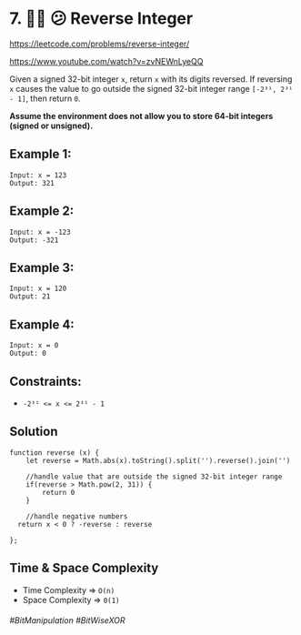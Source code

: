 # 7. 🧙‍♀️ 😕 Reverse Integer
https://leetcode.com/problems/reverse-integer/

https://www.youtube.com/watch?v=zvNEWnLyeQQ

Given a signed 32-bit integer `x`, return `x` with its digits reversed. If reversing `x` causes the value to go outside the signed 32-bit integer range `[-2³¹, 2³¹ - 1]`, then return `0`.

<b>Assume the environment does not allow you to store 64-bit integers (signed or unsigned).</b>

## Example 1:
````
Input: x = 123
Output: 321
````
## Example 2:
````
Input: x = -123
Output: -321
````
## Example 3:
````
Input: x = 120
Output: 21
````
## Example 4:
````
Input: x = 0
Output: 0
````

## Constraints:
- `-2³¹ <= x <= 2³¹ - 1`

## Solution 
````
function reverse (x) {
    let reverse = Math.abs(x).toString().split('').reverse().join('')
    
    //handle value that are outside the signed 32-bit integer range 
    if(reverse > Math.pow(2, 31)) {
        return 0
    }
    
    //handle negative numbers
  return x < 0 ? -reverse : reverse
    
};
````

## Time & Space Complexity
- Time Complexity => `O(n)`
- Space Complexity => `0(1)`


###### #BitManipulation #BitWiseXOR
